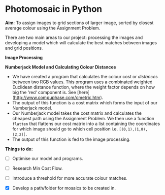 # Photomosaic in Python

**Aim**: To assign images to grid sections of larger image, sorted by closest average colour using the Assignment Problem.

There are two main areas to our project: processing the images and developing a model which will calculate the best matches between images and grid positions. 


**Image Processing**



**Numberjack Model and  Calculating Colour Distances**

- We have created a program that calculates the colour cost or _distances_ between two RGB values. This program uses a combinated weighted Euclidean distance function, where the weight factor depends on how big the 'red' component is. See [here] (http://www.compuphase.com/cmetric.htm).
- The output of this function is a cost matrix which forms the input of our Numberjack model.
- Our Numberjack model takes the cost matrix and calculates the cheapest path using the Assignment Problem. We then use a function `flatten` that flattens our cost matrix into a list containing the coordinates for which image should go to which cell position i.e. `[(0,1),(1,0),(2,2)]`.
- The output of this function is fed to the image processing.


**Things to do:**

- [ ] Optimise our model and programs.

- [ ] Research Min Cost Flow.

- [ ] Introduce a threshold for more accurate colour matches.

- [x] Develop a path/folder for mosaics to be created in.
